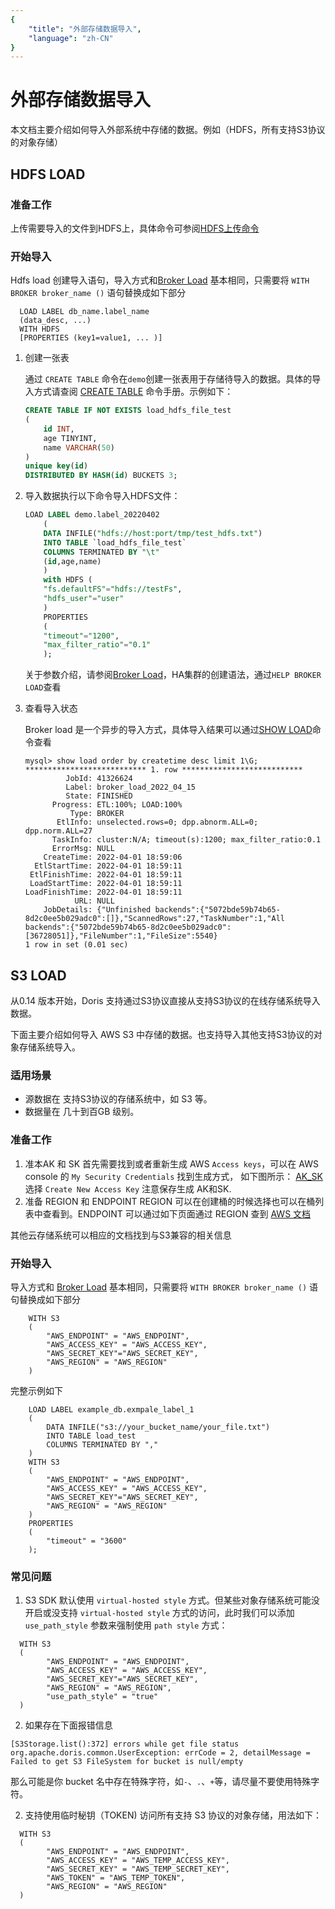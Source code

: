 ```yaml
---
{
    "title": "外部存储数据导入",
    "language": "zh-CN"
}
---
```


<!-- 
Licensed to the Apache Software Foundation (ASF) under one
or more contributor license agreements.  See the NOTICE file
distributed with this work for additional information
regarding copyright ownership.  The ASF licenses this file
to you under the Apache License, Version 2.0 (the
"License"); you may not use this file except in compliance
with the License.  You may obtain a copy of the License at

  http://www.apache.org/licenses/LICENSE-2.0

Unless required by applicable law or agreed to in writing,
software distributed under the License is distributed on an
"AS IS" BASIS, WITHOUT WARRANTIES OR CONDITIONS OF ANY
KIND, either express or implied.  See the License for the
specific language governing permissions and limitations
under the License.
-->

# 外部存储数据导入

本文档主要介绍如何导入外部系统中存储的数据。例如（HDFS，所有支持S3协议的对象存储）

## HDFS LOAD

### 准备工作

上传需要导入的文件到HDFS上，具体命令可参阅[HDFS上传命令](https://hadoop.apache.org/docs/r3.3.2/hadoop-project-dist/hadoop-common/FileSystemShell.html#put)

### 开始导入

Hdfs load 创建导入语句，导入方式和[Broker Load](../../../data-operate/import/import-way/broker-load-manual.md) 基本相同，只需要将 `WITH BROKER broker_name ()` 语句替换成如下部分

```
  LOAD LABEL db_name.label_name 
  (data_desc, ...)
  WITH HDFS
  [PROPERTIES (key1=value1, ... )]
```



1. 创建一张表

   通过 `CREATE TABLE` 命令在`demo`创建一张表用于存储待导入的数据。具体的导入方式请查阅 [CREATE TABLE](../../../sql-manual/sql-reference/Data-Definition-Statements/Create/CREATE-TABLE.md) 命令手册。示例如下：

   ```sql
   CREATE TABLE IF NOT EXISTS load_hdfs_file_test
   (
       id INT,
       age TINYINT,
       name VARCHAR(50)
   )
   unique key(id)
   DISTRIBUTED BY HASH(id) BUCKETS 3;
   ```
   
2. 导入数据执行以下命令导入HDFS文件：

   ```sql
   LOAD LABEL demo.label_20220402
       (
       DATA INFILE("hdfs://host:port/tmp/test_hdfs.txt")
       INTO TABLE `load_hdfs_file_test`
       COLUMNS TERMINATED BY "\t"            
       (id,age,name)
       )
       with HDFS (
       "fs.defaultFS"="hdfs://testFs",
       "hdfs_user"="user"
       )
       PROPERTIES
       (
       "timeout"="1200",
       "max_filter_ratio"="0.1"
       );
   ```
    关于参数介绍，请参阅[Broker Load](../../../data-operate/import/import-way/broker-load-manual.md)，HA集群的创建语法，通过`HELP BROKER LOAD`查看
  
3. 查看导入状态
   
   Broker load 是一个异步的导入方式，具体导入结果可以通过[SHOW LOAD](../../../sql-manual/sql-reference/Show-Statements/SHOW-LOAD.md)命令查看
   
   ```
   mysql> show load order by createtime desc limit 1\G;
   *************************** 1. row ***************************
            JobId: 41326624
            Label: broker_load_2022_04_15
            State: FINISHED
         Progress: ETL:100%; LOAD:100%
             Type: BROKER
          EtlInfo: unselected.rows=0; dpp.abnorm.ALL=0; dpp.norm.ALL=27
         TaskInfo: cluster:N/A; timeout(s):1200; max_filter_ratio:0.1
         ErrorMsg: NULL
       CreateTime: 2022-04-01 18:59:06
     EtlStartTime: 2022-04-01 18:59:11
    EtlFinishTime: 2022-04-01 18:59:11
    LoadStartTime: 2022-04-01 18:59:11
   LoadFinishTime: 2022-04-01 18:59:11
              URL: NULL
       JobDetails: {"Unfinished backends":{"5072bde59b74b65-8d2c0ee5b029adc0":[]},"ScannedRows":27,"TaskNumber":1,"All backends":{"5072bde59b74b65-8d2c0ee5b029adc0":[36728051]},"FileNumber":1,"FileSize":5540}
   1 row in set (0.01 sec)
   ```
   
   


## S3 LOAD

从0.14 版本开始，Doris 支持通过S3协议直接从支持S3协议的在线存储系统导入数据。

下面主要介绍如何导入 AWS S3 中存储的数据。也支持导入其他支持S3协议的对象存储系统导入。

### 适用场景

* 源数据在 支持S3协议的存储系统中，如 S3 等。
* 数据量在 几十到百GB 级别。

### 准备工作
1. 准本AK 和 SK
   首先需要找到或者重新生成 AWS `Access keys`，可以在 AWS console 的 `My Security Credentials` 找到生成方式， 如下图所示：
   [AK_SK](/images/aws_ak_sk.png)
   选择 `Create New Access Key` 注意保存生成 AK和SK.
2. 准备 REGION 和 ENDPOINT
   REGION 可以在创建桶的时候选择也可以在桶列表中查看到。ENDPOINT 可以通过如下页面通过 REGION 查到 [AWS 文档](https://docs.aws.amazon.com/general/latest/gr/s3.html#s3_region)

其他云存储系统可以相应的文档找到与S3兼容的相关信息

### 开始导入
导入方式和 [Broker Load](../../../data-operate/import/import-way/broker-load-manual.md) 基本相同，只需要将 `WITH BROKER broker_name ()` 语句替换成如下部分
```
    WITH S3
    (
        "AWS_ENDPOINT" = "AWS_ENDPOINT",
        "AWS_ACCESS_KEY" = "AWS_ACCESS_KEY",
        "AWS_SECRET_KEY"="AWS_SECRET_KEY",
        "AWS_REGION" = "AWS_REGION"
    )
```

完整示例如下
```
    LOAD LABEL example_db.exmpale_label_1
    (
        DATA INFILE("s3://your_bucket_name/your_file.txt")
        INTO TABLE load_test
        COLUMNS TERMINATED BY ","
    )
    WITH S3
    (
        "AWS_ENDPOINT" = "AWS_ENDPOINT",
        "AWS_ACCESS_KEY" = "AWS_ACCESS_KEY",
        "AWS_SECRET_KEY"="AWS_SECRET_KEY",
        "AWS_REGION" = "AWS_REGION"
    )
    PROPERTIES
    (
        "timeout" = "3600"
    );
```

### 常见问题

1. S3 SDK 默认使用 `virtual-hosted style` 方式。但某些对象存储系统可能没开启或没支持 `virtual-hosted style` 方式的访问，此时我们可以添加 `use_path_style` 参数来强制使用 `path style` 方式：

```
  WITH S3
  (
        "AWS_ENDPOINT" = "AWS_ENDPOINT",
        "AWS_ACCESS_KEY" = "AWS_ACCESS_KEY",
        "AWS_SECRET_KEY"="AWS_SECRET_KEY",
        "AWS_REGION" = "AWS_REGION",
        "use_path_style" = "true"
  )
```

2. 如果存在下面报错信息

```
[S3Storage.list():372] errors while get file status org.apache.doris.common.UserException: errCode = 2, detailMessage = Failed to get S3 FileSystem for bucket is null/empty
```

那么可能是你 bucket 名中存在特殊字符，如`-`、`.`、`+`等，请尽量不要使用特殊字符。 

<version since="1.2">

2. 支持使用临时秘钥（TOKEN) 访问所有支持 S3 协议的对象存储，用法如下：

```
  WITH S3
  (
        "AWS_ENDPOINT" = "AWS_ENDPOINT",
        "AWS_ACCESS_KEY" = "AWS_TEMP_ACCESS_KEY",
        "AWS_SECRET_KEY" = "AWS_TEMP_SECRET_KEY",
        "AWS_TOKEN" = "AWS_TEMP_TOKEN",
        "AWS_REGION" = "AWS_REGION"
  )
```

</version>

